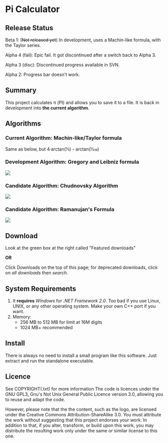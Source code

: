 # Pi Calculator

## Release Status

Beta 1: (~~Not released yet~~) In development, uses a Machin-like formula, with the Taylor series.

Alpha 4 (fail): Epic fail. It got discontinued after a switch back to Alpha 3.

Alpha 3 (disc): Discontinued progress available in SVN.

Alpha 2: Progress bar doesn't work.

## Summary

This project calculates π (PI) and allows you to save it to a file. It is back in development into **the current algorithm**.

## Algorithms

### Current Algorithm: Machin-like/Taylor formula

Same as below, but 4·arctan(1⁄5) - arctan(1⁄239)

### Development Algorithm: Gregory and Leibniz formula

![](http://chart.googleapis.com/chart?cht=tx&chs=80&chl=%5Cpi%20%3D%204%20%5Ccdot%20%5Carctan1%20%3D%204%20-%20%5Cfrac%7B4%20%5E%203%7D3%20%2B%20%5Cfrac%7B4%20%5E%205%7D3%20-%20%5Cfrac%7B4%20%5E%207%7D3%20%2B%20%5Cldots%20%3D%20%5Csum%5E%5Cinfty_%7Bk%3D1%7D%20%5Cfrac%7B2%20%5Ccdot%20(-1)%20%5E%20%7Bk%20%2B%201%7D%7D%7Bk-0.5%7D&.png)

### Candidate Algorithm: Chudnovsky Algorithm

![](https://chart.apis.google.com/chart?cht=tx&chs=80&chl=%5Cfrac%7B1%7D%7B%5Cpi%7D%20%3D%2012%20%5Csum%5E%5Cinfty_%7Bk%3D0%7D%20%5Cfrac%7B(-1)%5Ek%20(6k)!%20(13591409%20%2B%20545140134k)%7D%7B(3k)!(k!)%5E3%20640320%5E%7B3k%20%2B%203%2F2%7D%7D&.png)

### Candidate Algorithm: Ramanujan's Formula

![](https://chart.apis.google.com/chart?cht=tx&chs=105&chl=%5Cfrac%7B1%7D%7B%5Cpi%7D%20%3D%20%5Cfrac%7B2%5Csqrt%7B2%7D%7D%7B9801%7D%20%5Csum%5E%5Cinfty_%7Bk%3D0%7D%20%5Cfrac%7B(4k)!%20(1103%20%2B%2026390k)%7D%7B(k!%5C%20%5Ccdot%5C%20396%5Ek)%5E4%7D&.png)

## Download

Look at the green box at the right called "Featured downloads"

**OR**

Click Downloads on the top of this page; for deprecated downloads, click on _all downloads_ then _search_.

## System Requirements

1. It **requires** _Windows_ for _.NET Framework 2.0_. Too bad if you use Linux, UNIX, or any other operating system. Make your own C++ port if you want.
1. Memory:
    - 256 MB to 512 MB for limit at 16M digits
    - 1024 MB+ recommended

## Install

There is always no need to install a small program like this software. Just extract and run the standalone executable.

## Licence

See COPYRIGHT(.txt) for more information The code is licences under the GNU GPL3, Gnu's Not Unix General Public Licence version 3.0, allowing you to reuse and adapt the code.

However, please note that the the content, such as the logo, are licensed under the Creative Commons Attribution-ShareAlike 3.0. You must attribute the work without suggesting that this project endorses your work. In addition to that, if you alter, transform, or build upon this work, you may distribute the resulting work only under the same or similar license to this one.
